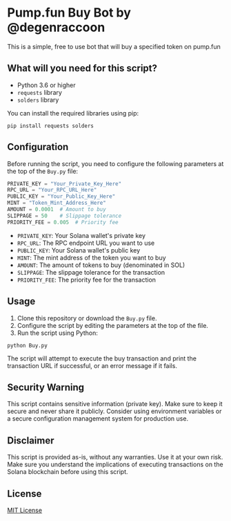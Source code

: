 # Pump.fun Buy Bot by @degenraccoon

This is a simple, free to use bot that will buy a specified token on pump.fun

## What will you need for this script?

- Python 3.6 or higher
- `requests` library
- `solders` library

You can install the required libraries using pip:

```
pip install requests solders
```

## Configuration

Before running the script, you need to configure the following parameters at the top of the `Buy.py` file:

```python
PRIVATE_KEY = "Your_Private_Key_Here"
RPC_URL = "Your_RPC_URL_Here"
PUBLIC_KEY = "Your_Public_Key_Here"
MINT = "Token_Mint_Address_Here"
AMOUNT = 0.0001  # Amount to buy
SLIPPAGE = 50    # Slippage tolerance
PRIORITY_FEE = 0.005  # Priority fee
```

- `PRIVATE_KEY`: Your Solana wallet's private key
- `RPC_URL`: The RPC endpoint URL you want to use
- `PUBLIC_KEY`: Your Solana wallet's public key
- `MINT`: The mint address of the token you want to buy
- `AMOUNT`: The amount of tokens to buy (denominated in SOL)
- `SLIPPAGE`: The slippage tolerance for the transaction
- `PRIORITY_FEE`: The priority fee for the transaction

## Usage

1. Clone this repository or download the `Buy.py` file.
2. Configure the script by editing the parameters at the top of the file.
3. Run the script using Python:

```
python Buy.py
```

The script will attempt to execute the buy transaction and print the transaction URL if successful, or an error message if it fails.

## Security Warning

This script contains sensitive information (private key). Make sure to keep it secure and never share it publicly. Consider using environment variables or a secure configuration management system for production use.

## Disclaimer

This script is provided as-is, without any warranties. Use it at your own risk. Make sure you understand the implications of executing transactions on the Solana blockchain before using this script.

## License

[MIT License](LICENSE)
